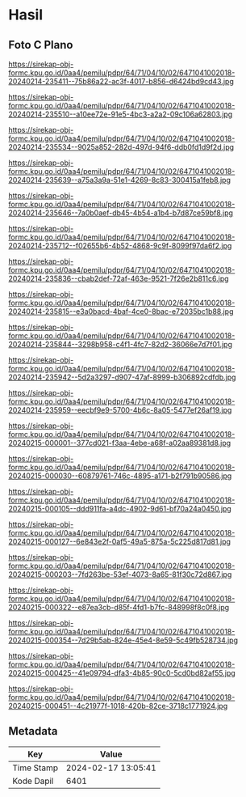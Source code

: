 # Hasil

## Foto C Plano

https://sirekap-obj-formc.kpu.go.id/0aa4/pemilu/pdpr/64/71/04/10/02/6471041002018-20240214-235411--75b86a22-ac3f-4017-b856-d6424bd9cd43.jpg

https://sirekap-obj-formc.kpu.go.id/0aa4/pemilu/pdpr/64/71/04/10/02/6471041002018-20240214-235510--a10ee72e-91e5-4bc3-a2a2-09c106a62803.jpg

https://sirekap-obj-formc.kpu.go.id/0aa4/pemilu/pdpr/64/71/04/10/02/6471041002018-20240214-235534--9025a852-282d-497d-94f6-ddb0fd1d9f2d.jpg

https://sirekap-obj-formc.kpu.go.id/0aa4/pemilu/pdpr/64/71/04/10/02/6471041002018-20240214-235639--a75a3a9a-51e1-4269-8c83-300415a1feb8.jpg

https://sirekap-obj-formc.kpu.go.id/0aa4/pemilu/pdpr/64/71/04/10/02/6471041002018-20240214-235646--7a0b0aef-db45-4b54-a1b4-b7d87ce59bf8.jpg

https://sirekap-obj-formc.kpu.go.id/0aa4/pemilu/pdpr/64/71/04/10/02/6471041002018-20240214-235712--f02655b6-4b52-4868-9c9f-8099f97da6f2.jpg

https://sirekap-obj-formc.kpu.go.id/0aa4/pemilu/pdpr/64/71/04/10/02/6471041002018-20240214-235836--cbab2def-72af-463e-9521-7f26e2b811c6.jpg

https://sirekap-obj-formc.kpu.go.id/0aa4/pemilu/pdpr/64/71/04/10/02/6471041002018-20240214-235815--e3a0bacd-4baf-4ce0-8bac-e72035bc1b88.jpg

https://sirekap-obj-formc.kpu.go.id/0aa4/pemilu/pdpr/64/71/04/10/02/6471041002018-20240214-235844--3298b958-c4f1-4fc7-82d2-36066e7d7f01.jpg

https://sirekap-obj-formc.kpu.go.id/0aa4/pemilu/pdpr/64/71/04/10/02/6471041002018-20240214-235942--5d2a3297-d907-47af-8999-b306892cdfdb.jpg

https://sirekap-obj-formc.kpu.go.id/0aa4/pemilu/pdpr/64/71/04/10/02/6471041002018-20240214-235959--eecbf9e9-5700-4b6c-8a05-5477ef26af19.jpg

https://sirekap-obj-formc.kpu.go.id/0aa4/pemilu/pdpr/64/71/04/10/02/6471041002018-20240215-000001--377cd021-f3aa-4ebe-a68f-a02aa89381d8.jpg

https://sirekap-obj-formc.kpu.go.id/0aa4/pemilu/pdpr/64/71/04/10/02/6471041002018-20240215-000030--60879761-746c-4895-a171-b2f791b90586.jpg

https://sirekap-obj-formc.kpu.go.id/0aa4/pemilu/pdpr/64/71/04/10/02/6471041002018-20240215-000105--ddd911fa-a4dc-4902-9d61-bf70a24a0450.jpg

https://sirekap-obj-formc.kpu.go.id/0aa4/pemilu/pdpr/64/71/04/10/02/6471041002018-20240215-000127--6e843e2f-0af5-49a5-875a-5c225d817d81.jpg

https://sirekap-obj-formc.kpu.go.id/0aa4/pemilu/pdpr/64/71/04/10/02/6471041002018-20240215-000203--7fd263be-53ef-4073-8a65-81f30c72d867.jpg

https://sirekap-obj-formc.kpu.go.id/0aa4/pemilu/pdpr/64/71/04/10/02/6471041002018-20240215-000322--e87ea3cb-d85f-4fd1-b7fc-848998f8c0f8.jpg

https://sirekap-obj-formc.kpu.go.id/0aa4/pemilu/pdpr/64/71/04/10/02/6471041002018-20240215-000354--7d29b5ab-824e-45e4-8e59-5c49fb528734.jpg

https://sirekap-obj-formc.kpu.go.id/0aa4/pemilu/pdpr/64/71/04/10/02/6471041002018-20240215-000425--41e09794-dfa3-4b85-90c0-5cd0bd82af55.jpg

https://sirekap-obj-formc.kpu.go.id/0aa4/pemilu/pdpr/64/71/04/10/02/6471041002018-20240215-000451--4c21977f-1018-420b-82ce-3718c1771924.jpg


## Metadata

| Key        | Value               |
| ---------- | ------------------- |
| Time Stamp | 2024-02-17 13:05:41 |
| Kode Dapil | 6401                |



